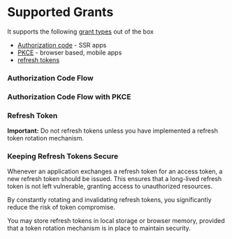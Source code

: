 # Supported Grants

It supports the following [grant types](https://oauth.net/2/grant-types/) out of the box

- [Authorization code](https://oauth.net/2/grant-types/authorization-code/) - SSR apps
- [PKCE](https://oauth.net/2/pkce/) - browser based, mobile apps
- [refresh tokens](https://oauth.net/2/grant-types/refresh-token/)



### Authorization Code Flow


### Authorization Code Flow with PKCE



### Refresh Token

**Important:** Do not refresh tokens unless you have implemented a refresh token rotation mechanism.

### Keeping Refresh Tokens Secure

Whenever an application exchanges a refresh token for an access token, a new refresh token should be issued. This ensures that a long-lived refresh token is not left vulnerable, granting access to unauthorized resources.

By constantly rotating and invalidating refresh tokens, you significantly reduce the risk of token compromise.

You may store refresh tokens in local storage or browser memory, provided that a token rotation mechanism is in place to maintain security.
